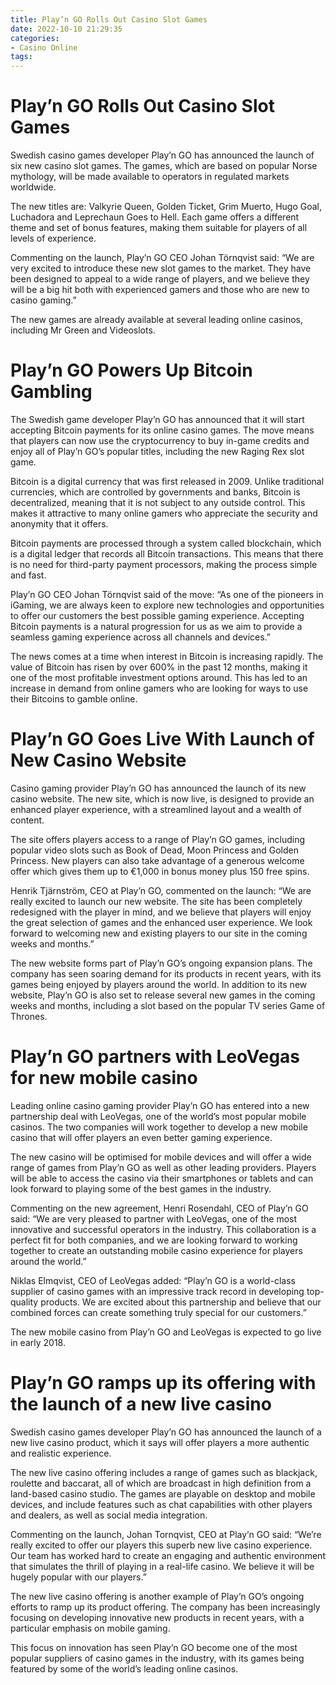 ```yaml
---
title: Play’n GO Rolls Out Casino Slot Games
date: 2022-10-10 21:29:35
categories:
- Casino Online
tags:
---
```



#  Play’n GO Rolls Out Casino Slot Games

Swedish casino games developer Play’n GO has announced the launch of six new casino slot games. The games, which are based on popular Norse mythology, will be made available to operators in regulated markets worldwide.

The new titles are: Valkyrie Queen, Golden Ticket, Grim Muerto, Hugo Goal, Luchadora and Leprechaun Goes to Hell. Each game offers a different theme and set of bonus features, making them suitable for players of all levels of experience.

Commenting on the launch, Play’n GO CEO Johan Törnqvist said: “We are very excited to introduce these new slot games to the market. They have been designed to appeal to a wide range of players, and we believe they will be a big hit both with experienced gamers and those who are new to casino gaming.”

The new games are already available at several leading online casinos, including Mr Green and Videoslots.

#  Play’n GO Powers Up Bitcoin Gambling

The Swedish game developer Play’n GO has announced that it will start accepting Bitcoin payments for its online casino games. The move means that players can now use the cryptocurrency to buy in-game credits and enjoy all of Play’n GO’s popular titles, including the new Raging Rex slot game.

Bitcoin is a digital currency that was first released in 2009. Unlike traditional currencies, which are controlled by governments and banks, Bitcoin is decentralized, meaning that it is not subject to any outside control. This makes it attractive to many online gamers who appreciate the security and anonymity that it offers.

Bitcoin payments are processed through a system called blockchain, which is a digital ledger that records all Bitcoin transactions. This means that there is no need for third-party payment processors, making the process simple and fast.

Play’n GO CEO Johan Törnqvist said of the move: “As one of the pioneers in iGaming, we are always keen to explore new technologies and opportunities to offer our customers the best possible gaming experience. Accepting Bitcoin payments is a natural progression for us as we aim to provide a seamless gaming experience across all channels and devices.”

The news comes at a time when interest in Bitcoin is increasing rapidly. The value of Bitcoin has risen by over 600% in the past 12 months, making it one of the most profitable investment options around. This has led to an increase in demand from online gamers who are looking for ways to use their Bitcoins to gamble online.

#  Play’n GO Goes Live With Launch of New Casino Website

Casino gaming provider Play’n GO has announced the launch of its new casino website. The new site, which is now live, is designed to provide an enhanced player experience, with a streamlined layout and a wealth of content.

The site offers players access to a range of Play’n GO games, including popular video slots such as Book of Dead, Moon Princess and Golden Princess. New players can also take advantage of a generous welcome offer which gives them up to €1,000 in bonus money plus 150 free spins.

Henrik Tjärnström, CEO at Play’n GO, commented on the launch: “We are really excited to launch our new website. The site has been completely redesigned with the player in mind, and we believe that players will enjoy the great selection of games and the enhanced user experience. We look forward to welcoming new and existing players to our site in the coming weeks and months.”

The new website forms part of Play’n GO’s ongoing expansion plans. The company has seen soaring demand for its products in recent years, with its games being enjoyed by players around the world. In addition to its new website, Play’n GO is also set to release several new games in the coming weeks and months, including a slot based on the popular TV series Game of Thrones.

#  Play’n GO partners with LeoVegas for new mobile casino 

Leading online casino gaming provider Play’n GO has entered into a new partnership deal with LeoVegas, one of the world’s most popular mobile casinos. The two companies will work together to develop a new mobile casino that will offer players an even better gaming experience.

The new casino will be optimised for mobile devices and will offer a wide range of games from Play’n GO as well as other leading providers. Players will be able to access the casino via their smartphones or tablets and can look forward to playing some of the best games in the industry.

Commenting on the new agreement, Henri Rosendahl, CEO of Play’n GO said: “We are very pleased to partner with LeoVegas, one of the most innovative and successful operators in the industry. This collaboration is a perfect fit for both companies, and we are looking forward to working together to create an outstanding mobile casino experience for players around the world.”

Niklas Elmqvist, CEO of LeoVegas added: “Play’n GO is a world-class supplier of casino games with an impressive track record in developing top-quality products. We are excited about this partnership and believe that our combined forces can create something truly special for our customers.”

The new mobile casino from Play’n GO and LeoVegas is expected to go live in early 2018.

#  Play’n GO ramps up its offering with the launch of a new live casino

Swedish casino games developer Play’n GO has announced the launch of a new live casino product, which it says will offer players a more authentic and realistic experience.

The new live casino offering includes a range of games such as blackjack, roulette and baccarat, all of which are broadcast in high definition from a land-based casino studio. The games are playable on desktop and mobile devices, and include features such as chat capabilities with other players and dealers, as well as social media integration.

Commenting on the launch, Johan Tornqvist, CEO at Play’n GO said: “We’re really excited to offer our players this superb new live casino experience. Our team has worked hard to create an engaging and authentic environment that simulates the thrill of playing in a real-life casino. We believe it will be hugely popular with our players.”

The new live casino offering is another example of Play’n GO’s ongoing efforts to ramp up its product offering. The company has been increasingly focusing on developing innovative new products in recent years, with a particular emphasis on mobile gaming.

This focus on innovation has seen Play’n GO become one of the most popular suppliers of casino games in the industry, with its games being featured by some of the world’s leading online casinos.